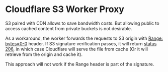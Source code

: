 # Cloudflare S3 Worker Proxy

S3 paired with CDN allows to save bandwidth costs. But allowing public to
access cached content from private buckets is not desirable.

As a workaround, the worker forwards the requests to S3 origin with
[Range: bytes=0-0](https://developer.mozilla.org/en-US/docs/Web/HTTP/Headers/Range)
header. If S3 signature verification passes, it will return
[status 206](https://developer.mozilla.org/en-US/docs/Web/HTTP/Status/206), in which case
Cloudflare will serve the file from cache (Or it will retrieve from the origin and cache it).

This approach will not work if the Range header is part of the signature.
